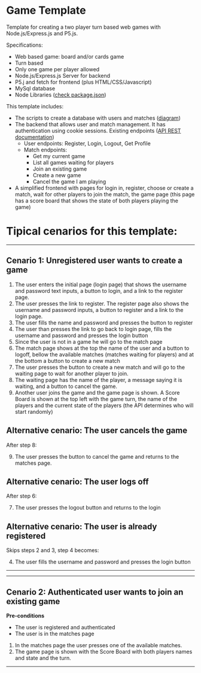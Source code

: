 # Game Template

Template for creating a two player turn based web games with Node.js/Express.js and P5.js. 

Specifications:
* Web based game: board and/or cards game
* Turn based
* Only one game per player allowed
* Node.js/Express.js Server for backend
* P5.j and fetch for frontend (plus HTML/CSS/Javascript)
* MySql database
* Node Libraries ([check package.json](package.json))

This template includes:
* The scripts to create a database with users and matches ([diagram](db_scripts/diagram.png))
* The backend that allows user and match management. It has authentication using cookie sessions. Existing endpoints ([API REST documentation](https://docs.google.com/document/d/1jXmBSiNZfqCABMVhvkRcD-qASICUTTjeGytj_wpCCXg/edit?usp=sharing))
    - User endpoints: Register, Login, Logout, Get Profile
    - Match endpoints:
        * Get my current game
        * List all games waiting for players
        * Join an existing game
        * Create a new game
        * Cancel the game I am playing
* A simplified frontend with pages for login in, register, choose or create a match, wait for other players to join the match, the game page (this page has a score board that shows the state of both players playing the game)

# Tipical cenarios for this template:

---
 ## Cenario 1: Unregistered user wants to create a game
1. The user enters the initial page (login page) that shows the username and password text inputs, a button to login, and a link to the register page.
2. The user presses the link to register. The register page also shows the username and password inputs, a button to register and a link to the login page. 
3. The user fills the name and password and presses the button to register
4. The user than presses the link to go back to login page, fills the username and password and presses the login button
5. Since the user is not in a game he will go to the match page
6. The match page shows at the top the name of the user and a button to logoff, bellow the available matches (matches waiting for players) and at the bottom a button to create a new match
7. The user presses the button to create a new match and will go to the waiting page to wait for another player to join.
8. The waiting page has the name of the player, a message saying it is waiting, and a button to cancel the game.
9. Another user joins the game and the game page is shown. A Score Board is shown at the top left with the game turn, the name of the players and the current state of the players (the API determines who will start randomly)
## Alternative cenario: The user cancels the game
After step 8:

9. The user presses the button to cancel the game and returns to the matches page.
## Alternative cenario: The user logs off 
After step 6:

7. The user presses the logout button and returns to the login
## Alternative cenario: The user is already registered
Skips steps 2 and 3, step 4 becomes:

4. The user fills the username and password and presses the login button

---

---
 ## Cenario 2: Authenticated user wants to join an existing game
 **Pre-conditions**
 * The user is registered and authenticated
 * The user is in the matches page

1. In the matches page the user presses one of the available matches.
2. The game page is shown with the Score Board with both players names and state and the turn.

---